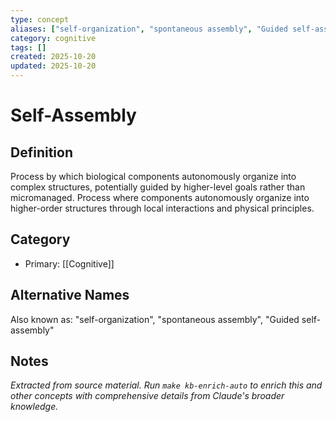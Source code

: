 ```yaml
---
type: concept
aliases: ["self-organization", "spontaneous assembly", "Guided self-assembly"]
category: cognitive
tags: []
created: 2025-10-20
updated: 2025-10-20
---
```


# Self-Assembly

## Definition

Process by which biological components autonomously organize into complex structures, potentially guided by higher-level goals rather than micromanaged.
Process where components autonomously organize into higher-order structures through local interactions and physical principles.

## Category

- Primary: [[Cognitive]]

## Alternative Names

Also known as: "self-organization", "spontaneous assembly", "Guided self-assembly"

## Notes

*Extracted from source material. Run `make kb-enrich-auto` to enrich this and other concepts with comprehensive details from Claude's broader knowledge.*
